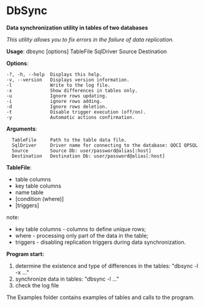 # DbSync

**Data synchronization utility in tables of two databases**

*This utility allows you to fix errors in the failure of data replication.*

**Usage**: dbsync [options] TableFile SqlDriver Source Destination

**Options**:

    -?, -h, --help  Displays this help.
    -v, --version   Displays version information.
    -l              Write to the log file.
    -x              Show differences in tables only.
    -u              Ignore rows updating.
    -i              ignore rows adding.
    -d              Ignore rows deletion.
    -t              Disable trigger execution (off/on).
    -y              Automatic actions confirmation.
    

**Arguments**:

      TableFile     Path to the table data file.
      SqlDriver     Driver name for connecting to the database: QOCI QPSQL
      Source        Source Db: user/password@alias[:host]
      Destination   Destination Db: user/password@alias[:host]
    
**TableFile**:
- table columns
- key table columns
- name table
- [condition (where)]
- [triggers]

note:
- key table columns - columns to define unique rows;
- where - processing only part of the data in the table;
- triggers - disabling replication triggers during data synchronization.
  
**Program start:**
1. determine the existence and type of differences in the tables: "dbsync -l -x ..."
2. synchronize data in tables: "dbsync -l ..."
3. check the log file

The Examples folder contains examples of tables and calls to the program.
